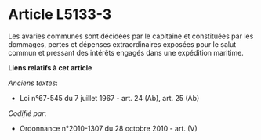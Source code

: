 # Article L5133-3

Les avaries communes sont décidées par le capitaine et constituées par les dommages, pertes et dépenses extraordinaires
exposées pour le salut commun et pressant des intérêts engagés dans une expédition maritime.

**Liens relatifs à cet article**

_Anciens textes_:

  - Loi n°67-545 du 7 juillet 1967 - art. 24 (Ab), art. 25 (Ab)

_Codifié par_:

  - Ordonnance n°2010-1307 du 28 octobre 2010 - art. (V)
